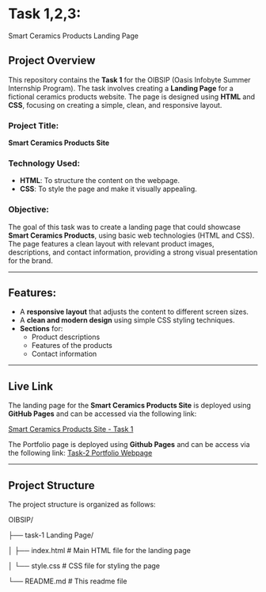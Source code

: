 # Task 1,2,3: 

Smart Ceramics Products Landing Page

## Project Overview

This repository contains the **Task 1** for the OIBSIP (Oasis Infobyte Summer Internship Program). The task involves creating a **Landing Page** for a fictional ceramics products website. The page is designed using **HTML** and **CSS**, focusing on creating a simple, clean, and responsive layout.

### Project Title:
**Smart Ceramics Products Site**

### Technology Used:
- **HTML**: To structure the content on the webpage.
- **CSS**: To style the page and make it visually appealing.

### Objective:
The goal of this task was to create a landing page that could showcase **Smart Ceramics Products**, using basic web technologies (HTML and CSS). The page features a clean layout with relevant product images, descriptions, and contact information, providing a strong visual presentation for the brand.

---

## Features:
- A **responsive layout** that adjusts the content to different screen sizes.
- A **clean and modern design** using simple CSS styling techniques.
- **Sections** for:
  - Product descriptions
  - Features of the products
  - Contact information
  
---

## Live Link

The landing page for the **Smart Ceramics Products Site** is deployed using **GitHub Pages** and can be accessed via the following link:

[Smart Ceramics Products Site - Task 1](https://sridharanpalanisamy.github.io/OIBSIP/task-1%20Landing%20Page/)


The Portfolio page is deployed using **Github Pages** and can be access via the following link:
[Task-2 Portfolio Webpage](https://sridharanpalanisamy.github.io/Task-2-Portfolio-Webpage/)

---

## Project Structure

The project structure is organized as follows:

OIBSIP/

├── task-1 Landing Page/

│   ├── index.html    # Main HTML file for the landing page

│   └── style.css     # CSS file for styling the page

└── README.md         # This readme file




